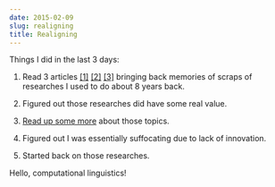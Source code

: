 ```yaml
---
date: 2015-02-09
slug: realigning
title: Realigning
---
```


Things I did in the last 3 days:





  1. Read 3 articles [[1]](http://waitbutwhy.com/2015/01/artificial-intelligence-revolution-1.html) [[2]](http://waitbutwhy.com/2015/01/artificial-intelligence-revolution-2.html) [[3]](http://www.aclweb.org/anthology/J95-4004) bringing back memories of scraps of researches I used to do about 8 years back.


  2. Figured out those researches did have some real value.


  3. [Read up some more](http://plato.stanford.edu/entries/computational-linguistics/) about those topics.


  4. Figured out I was essentially suffocating due to lack of innovation.


  5. Started back on those researches.



Hello, computational linguistics!
